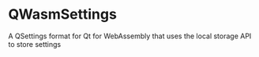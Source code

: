 # QWasmSettings
A QSettings format for Qt for WebAssembly that uses the local storage API to store settings
